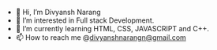 - 👋 Hi, I’m Divyansh Narang
- 👀 I’m interested in Full stack Development.
- 🌱 I’m currently learning HTML, CSS, JAVASCRIPT and C++.
- 📫 How to reach me @divyanshnarangn@gmail.com


<!---
divyansh0810/divyansh0810 is a ✨ special ✨ repository because its `README.md` (this file) appears on your GitHub profile.
You can click the Preview link to take a look at your changes.
--->
